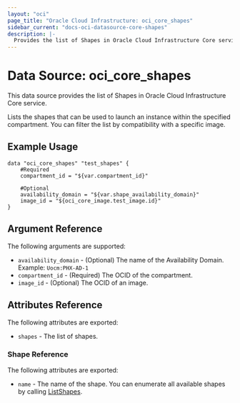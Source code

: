 ```yaml
---
layout: "oci"
page_title: "Oracle Cloud Infrastructure: oci_core_shapes"
sidebar_current: "docs-oci-datasource-core-shapes"
description: |-
  Provides the list of Shapes in Oracle Cloud Infrastructure Core service
---
```


# Data Source: oci_core_shapes
This data source provides the list of Shapes in Oracle Cloud Infrastructure Core service.

Lists the shapes that can be used to launch an instance within the specified compartment. You can
filter the list by compatibility with a specific image.


## Example Usage

```hcl
data "oci_core_shapes" "test_shapes" {
	#Required
	compartment_id = "${var.compartment_id}"

	#Optional
	availability_domain = "${var.shape_availability_domain}"
	image_id = "${oci_core_image.test_image.id}"
}
```

## Argument Reference

The following arguments are supported:

* `availability_domain` - (Optional) The name of the Availability Domain.  Example: `Uocm:PHX-AD-1` 
* `compartment_id` - (Required) The OCID of the compartment.
* `image_id` - (Optional) The OCID of an image.


## Attributes Reference

The following attributes are exported:

* `shapes` - The list of shapes.

### Shape Reference

The following attributes are exported:

* `name` - The name of the shape. You can enumerate all available shapes by calling [ListShapes](https://docs.cloud.oracle.com/iaas/api/#/en/iaas/20160918/Shape/ListShapes). 

